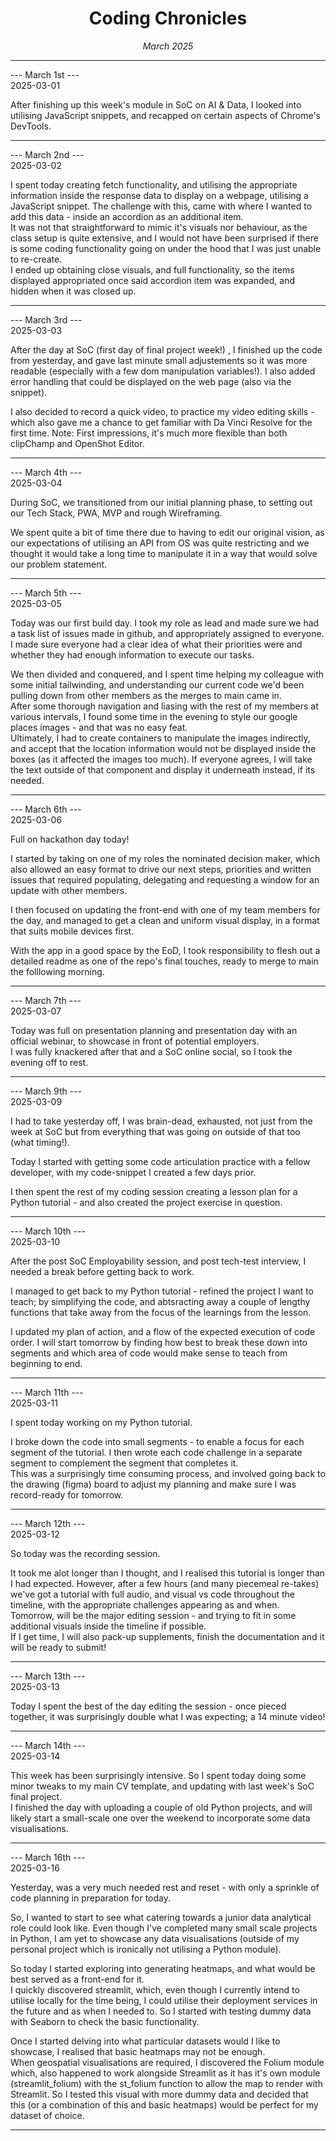 <h1 align = "center"> Coding Chronicles </h1>
 <div align = "center"><i> March 2025 </i></div>

 ------------

--- March 1st ---  
2025-03-01

After finishing up this week's module in SoC on AI & Data, I looked into utilising JavaScript snippets, and recapped on certain aspects of Chrome's DevTools.  

------------ 

--- March 2nd ---  
2025-03-02

I spent today creating fetch functionality, and utilising the appropriate information inside the response data to display on a webpage, utilising a JavaScript snippet.  The challenge with this, came with where I wanted to add this data - inside an accordion as an additional item.  
It was not that straightforward to mimic it's visuals nor behaviour, as the class setup is quite extensive, and I would not have been surprised if there is some coding functionality going on under the hood that I was just unable to re-create.  
I ended up obtaining close visuals, and full functionality, so the items displayed appropriated once said accordion item was expanded, and hidden when it was closed up.  

------------ 

--- March 3rd ---  
2025-03-03

After the day at SoC (first day of final project week!) , I finished up the code from yesterday, and gave last minute small adjustements so it was more readable (especially with a few dom manipulation variables!). I also added error handling that could be displayed on the web page (also via the snippet).   
  
I also decided to record a quick video, to practice my video editing skills - which also gave me a chance to get familiar with Da Vinci Resolve for the first time.  Note: First impressions, it's much more flexible than both clipChamp and OpenShot Editor.  

------------ 

--- March 4th ---  
2025-03-04  

During SoC, we transitioned from our initial planning phase, to setting out our Tech Stack, PWA, MVP and rough Wireframing.  

We spent quite a bit of time there due to having to edit our original vision, as our expectations of utilising an API from OS was quite restricting and we thought it would take a long time to manipulate it in a way that would solve our problem statement.  

------------ 

--- March 5th ---  
2025-03-05  

Today was our first build day. I took my role as lead and made sure we had a task list of issues made in github, and appropriately assigned to everyone.  I made sure everyone had a clear idea of what their priorities were and whether they had enough information to execute our tasks.  

We then divided and conquered, and I spent time helping my colleague with some initial tailwinding, and understanding our current code we'd been pulling down from other members as the merges to main came in.  
After some thorough navigation and liasing with the rest of my members at various intervals, I found some time in the evening to style our google places images - and that was no easy feat.  
Ultimately, I had to create containers to manipulate the images indirectly, and accept that the location information would not be displayed inside the boxes (as it affected the images too much). If everyone agrees, I will take the text outside of that component and display it underneath instead, if its needed.   

------------ 

--- March 6th ---  
2025-03-06

Full on hackathon day today!  

I started by taking on one of my roles the nominated decision maker, which also allowed an easy format to drive our next steps, priorities and written issues that required populating, delegating and requesting a window for an update with other members.  

I then focused on updating the front-end with one of my team members for the day, and managed to get a clean and uniform visual display, in a format that suits mobile devices first.  

With the app in a good space by the EoD, I took responsibility to flesh out a detailed readme as one of the repo's final touches, ready to merge to main the folllowing morning.  

------------ 

--- March 7th ---  
2025-03-07  

Today was full on presentation planning and presentation day with an official webinar, to showcase in front of potential employers.  
I was fully knackered after that and a SoC online social, so I took the evening off to rest.  

------------ 

--- March 9th ---  
2025-03-09

I had to take yesterday off, I was brain-dead, exhausted, not just from the week at SoC but from everything that was going on outside of that too (what timing!).  

Today I started with getting some code articulation practice with a fellow developer, with my code-snippet I created a few days prior.  

I then spent the rest of my coding session creating a lesson plan for a Python tutorial - and also created the project exercise in question. 

------------ 

--- March 10th ---  
2025-03-10

After the post SoC Employability session, and post tech-test interview, I needed a break before getting back to work.  

I managed to get back to my Python tutorial - refined the project I want to teach; by simplifying the code, and abtsracting away a couple of lengthy functions that take away from the focus of the learnings from the lesson. 

I updated my plan of action, and a flow of the expected execution of code order. I will start tomorrow by finding how best to break these down into segments and which area of code would make sense to teach from beginning to end.  

------------ 

--- March 11th ---  
2025-03-11 

I spent today working on my Python tutorial.  

I broke down the code into small segments - to enable a focus for each segment of the tutorial.  I then wrote each code challenge in a separate segment to complement the segment that completes it.  
This was a surprisingly time consuming process, and involved going back to the drawing (figma) board to adjust my planning and make sure I was record-ready for tomorrow.  

------------ 

--- March 12th ---  
2025-03-12

So today was the recording session.  

It took me alot longer than I thought, and I realised this tutorial is longer than I had expected. However, after a few hours (and many piecemeal re-takes) we've got a tutorial with full audio, and visual vs code throughout the timeline, with the appropriate challenges appearing as and when.  
Tomorrow, will be the major editing session - and trying to fit in some additional visuals inside the timeline if possible.  
If I get time, I will also pack-up supplements, finish the documentation and it will be ready to submit!  

------------  

--- March 13th ---  
2025-03-13

Today I spent the best of the day editing the session - once pieced together, it was surprisingly double what I was expecting; a 14 minute video! 

------------  

--- March 14th ---  
2025-03-14

This week has been surprisingly intensive. So I spent today doing some minor tweaks to my main CV template, and updating with last week's SoC final project.  
I finished the day with uploading a couple of old Python projects, and will likely start a small-scale one over the weekend to incorporate some data visualisations.  

------------  

--- March 16th ---  
2025-03-16

Yesterday, was a very much needed rest and reset - with only a sprinkle of code planning in preparation for today.  

So, I wanted to start to see what catering towards a junior data analytical role could look like. Even though I've completed many small scale projects in Python, I am yet to showcase any data visualisations (outside of my personal project which is ironically not utilising a Python module).  

So today I started exploring into generating heatmaps, and what would be best served as a front-end for it.  
I quickly discovered streamlit, which, even though I currently intend to utilise locally for the time being, I could utilise their deployment services in the future and as when I needed to.  So I started with testing dummy data with Seaborn to check the basic functionality.  

Once I started delving into what particular datasets would I like to showcase, I realised that basic heatmaps may not be enough.   
When geospatial visualisations are required, I discovered the Folium module which, also happened to work alongside Streamlit as it has it's own module (streamlit_folium) with the st_folium function to allow the map to render with Streamlit.  So I tested this visual with more dummy data and decided that this (or a combination of this and basic heatmaps) would be perfect for my dataset of choice.  
  
------------  

